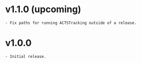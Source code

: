 # v1.1.0 (upcoming)
	- Fix paths for running ACTSTracking outside of a release.

# v1.0.0
	- Initial release.
